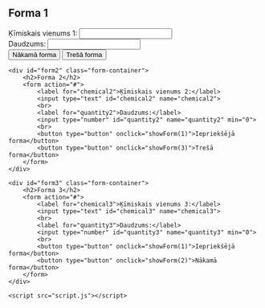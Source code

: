 <!DOCTYPE html>
<html lang="en">
<head>
    <meta charset="UTF-8">
    <meta http-equiv="X-UA-Compatible" content="IE=edge">
    <meta name="viewport" content="width=device-width, initial-scale=1.0">
    <link rel="stylesheet" href="styles.css">
    <title>Ķīmijas Laboratorijas Uzskaites Sistēma</title>
</head>
<body>
    <div id="form1" class="form-container">
        <h2>Forma 1</h2>
        <form action="#">
            <label for="chemical1">Ķīmiskais vienums 1:</label>
            <input type="text" id="chemical1" name="chemical1">
            <br>
            <label for="quantity1">Daudzums:</label>
            <input type="number" id="quantity1" name="quantity1" min="0">
            <br>
            <button type="button" onclick="showForm(2)">Nākamā forma</button>
            <button type="button" onclick="showForm(3)">Trešā forma</button>
        </form>
    </div>

    <div id="form2" class="form-container">
        <h2>Forma 2</h2>
        <form action="#">
            <label for="chemical2">Ķīmiskais vienums 2:</label>
            <input type="text" id="chemical2" name="chemical2">
            <br>
            <label for="quantity2">Daudzums:</label>
            <input type="number" id="quantity2" name="quantity2" min="0">
            <br>
            <button type="button" onclick="showForm(1)">Iepriekšējā forma</button>
            <button type="button" onclick="showForm(3)">Trešā forma</button>
        </form>
    </div>

    <div id="form3" class="form-container">
        <h2>Forma 3</h2>
        <form action="#">
            <label for="chemical3">Ķīmiskais vienums 3:</label>
            <input type="text" id="chemical3" name="chemical3">
            <br>
            <label for="quantity3">Daudzums:</label>
            <input type="number" id="quantity3" name="quantity3" min="0">
            <br>
            <button type="button" onclick="showForm(1)">Iepriekšējā forma</button>
            <button type="button" onclick="showForm(2)">Nākamā forma</button>
        </form>
    </div>

    <script src="script.js"></script>
</body>
</html>
